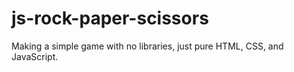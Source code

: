 # js-rock-paper-scissors
Making a simple game with no libraries, just pure HTML, CSS, and JavaScript.
